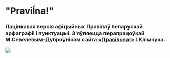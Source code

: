 # "Praviĺna!"
### Лацінкавая версія афіцыйных Правілаў беларускай арфаграфіі і пунктуацыі. З'яўляецца перапрацоўкай М.Севелевым-Дуброўнікам сайта [«Правільна!»](https://pravilna.by) І.Клімчука.

![](https://pravilna.by/covers/main.jpg)

